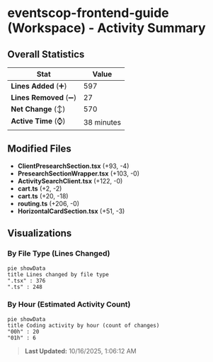 # eventscop-frontend-guide (Workspace) - Activity Summary 

## Overall Statistics

| Stat                   | Value                                                             |
| ---------------------- | ----------------------------------------------------------------- |
| **Lines Added** (➕)   | 597                                          |
| **Lines Removed** (➖) | 27                                        |
| **Net Change** (↕)    | 570                |
| **Active Time** (⌚)   | 38 minutes |


## Modified Files
- **ClientPresearchSection.tsx** (+93, -4)
- **PresearchSectionWrapper.tsx** (+103, -0)
- **ActivitySearchClient.tsx** (+122, -0)
- **cart.ts** (+2, -2)
- **cart.ts** (+20, -18)
- **routing.ts** (+206, -0)
- **HorizontalCardSection.tsx** (+51, -3)

## Visualizations

### By File Type (Lines Changed)

```mermaid
pie showData
title Lines changed by file type
".tsx" : 376
".ts" : 248
```

### By Hour (Estimated Activity Count)

```mermaid
pie showData
title Coding activity by hour (count of changes)
"00h" : 20
"01h" : 6
```


> **Last Updated:** 10/16/2025, 1:06:12 AM
